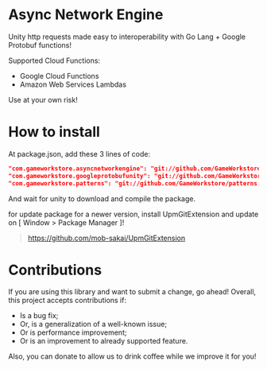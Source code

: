 # Async Network Engine

Unity http requests made easy to interoperability with Go Lang + Google Protobuf functions!

Supported Cloud Functions:
- Google Cloud Functions
- Amazon Web Services Lambdas

Use at your own risk!

# How to install

At package.json, add these 3 lines of code:
```json
"com.gameworkstore.asyncnetworkengine": "git://github.com/GameWorkstore/async-network-engine.git",
"com.gameworkstore.googleprotobufunity": "git://github.com/GameWorkstore/google-protobuf-unity.git",
"com.gameworkstore.patterns": "git://github.com/GameWorkstore/patterns.git"
```

And wait for unity to download and compile the package.

for update package for a newer version, install UpmGitExtension and update on [ Window > Package Manager ]!
> https://github.com/mob-sakai/UpmGitExtension

# Contributions

If you are using this library and want to submit a change, go ahead! Overall, this project accepts contributions if:
- Is a bug fix;
- Or, is a generalization of a well-known issue;
- Or is performance improvement;
- Or is an improvement to already supported feature.

Also, you can donate to allow us to drink coffee while we improve it for you!
